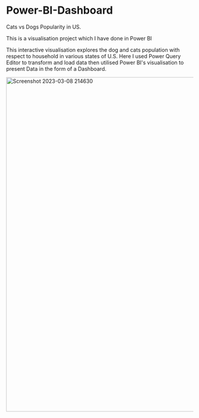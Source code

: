 # Power-BI-Dashboard
Cats vs Dogs Popularity in US.

This is a visualisation project which I have done in Power BI

This interactive visualisation explores the dog and cats population with respect to household in various states of U.S. Here I used Power Query Editor to transform and load data then utilised Power BI's visualisation to present Data in the form of a Dashboard.


<img width="900" alt="Screenshot 2023-03-08 214630" src="https://user-images.githubusercontent.com/82973819/224477349-539cc18e-f7b6-4298-a419-27d1f311f223.png">
